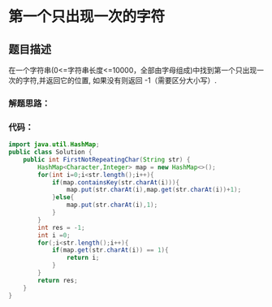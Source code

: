 # 第一个只出现一次的字符

## 题目描述
在一个字符串(0<=字符串长度<=10000，全部由字母组成)中找到第一个只出现一次的字符,并返回它的位置, 如果没有则返回 -1（需要区分大小写）.

### 解题思路：



### 代码：


```java
import java.util.HashMap;
public class Solution {
    public int FirstNotRepeatingChar(String str) {
        HashMap<Character,Integer> map = new HashMap<>();
        for(int i=0;i<str.length();i++){
            if(map.containsKey(str.charAt(i))){
                map.put(str.charAt(i),map.get(str.charAt(i))+1);
            }else{
                map.put(str.charAt(i),1);
            }
        }
        int res = -1;
        int i =0;
        for(;i<str.length();i++){
            if(map.get(str.charAt(i)) == 1){
                return i;
            }
        }
        return res;
    }
}

```